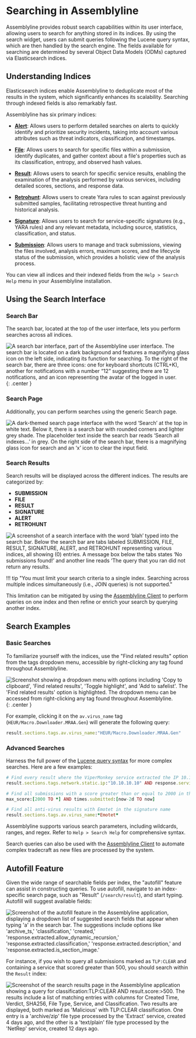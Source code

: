 # Searching in Assemblyline

Assemblyline provides robust search capabilities within its user interface, allowing users to search for anything stored in its indices. By using the search widget, users can submit queries following the Lucene query syntax, which are then handled by the search engine. The fields available for searching are determined by several Object Data Models (ODMs) captured via Elasticsearch indices.

## Understanding Indices

Elasticsearch indices enable Assemblyline to deduplicate most of the results in the system, which significantly enhances its scalability. Searching through indexed fields is also remarkably fast.

Assemblyline has six primary indices:

- **[Alert](../odm/models/alert.md)**: Allows users to perform detailed searches on alerts to quickly identify and prioritize security incidents, taking into account various attributes such as threat indicators, classification, and timestamps.

- **[File](../odm/models/file.md)**: Allows users to search for specific files within a submission, identify duplicates, and gather context about a file's properties such as its classification, entropy, and observed hash values.

- **[Result](../odm/models/result.md)**: Allows users to search for specific service results, enabling the examination of the analysis performed by various services, including detailed scores, sections, and response data.

- **[Retrohunt](../odm/models/retrohunt.md)**: Allows users to create Yara rules to scan against previously submitted samples, facilitating retrospective threat hunting and historical analysis.

- **[Signature](../odm/models/signature.md)**: Allows users to search for service-specific signatures (e.g., YARA rules) and any relevant metadata, including source, statistics, classification, and status.

- **[Submission](../odm/models/submission.md)**: Allows users to manage and track submissions, viewing the files involved, analysis errors, maximum scores, and the lifecycle status of the submission, which provides a holistic view of the analysis process.

You can view all indices and their indexed fields from the `Help > Search Help` menu in your Assemblyline installation.

## Using the Search Interface

### Search Bar

The search bar, located at the top of the user interface, lets you perform searches across all indices.

![A search bar interface, part of the Assemblyline user interface. The search bar is located on a dark background and features a magnifying glass icon on the left side, indicating its function for searching. To the right of the search bar, there are three icons: one for keyboard shortcuts (CTRL+K), another for notifications with a number “12” suggesting there are 12 notifications, and an icon representing the avatar of the logged in user.](./images/search_bar.png){: .center }

### Search Page

Additionally, you can perform searches using the generic Search page.

![A dark-themed search page interface with the word ‘Search’ at the top in white text. Below it, there is a search bar with rounded corners and lighter grey shade. The placeholder text inside the search bar reads ‘Search all indexes…’ in grey. On the right side of the search bar, there is a magnifying glass icon for search and an ‘x’ icon to clear the input field.](./images/search_view.png)

### Search Results

Search results will be displayed across the different indices. The results are categorized by:

- **SUBMISSION**
- **FILE**
- **RESULT**
- **SIGNATURE**
- **ALERT**
- **RETROHUNT**

![A screenshot of a search interface with the word ‘blah’ typed into the search bar. Below the search bar are tabs labeled SUBMISSION, FILE, RESULT, SIGNATURE, ALERT, and RETROHUNT representing various indices, all showing (0) entries. A message box below the tabs states ‘No submissions found!’ and another line reads ‘The query that you ran did not return any results.](./images/searching_across_indices.png)

!!! tip "You must limit your search criteria to a single index. Searching across multiple indices simultaneously (i.e., JOIN queries) is not supported."

This limitation can be mitigated by using the [Assemblyline Client](../../integration/python/) to perform queries on one index and then refine or enrich your search by querying another index.

## Search Examples

### Basic Searches

To familiarize yourself with the indices, use the "Find related results" option from the tags dropdown menu, accessible by right-clicking any tag found throughout Assemblyline.

![Screenshot showing a dropdown menu with options including 'Copy to clipboard', 'Find related results', 'Toggle highlight', and 'Add to safelist'. The 'Find related results' option is highlighted. The dropdown menu can be accessed from right-clicking any tag found throughout Assemblyline.](./images/magnifier.png){: .center }

For example, clicking it on the `av.virus_name` tag (`HEUR/Macro.Downloader.MRAA.Gen`) will generate the following query:
```ruby
result.sections.tags.av.virus_name:"HEUR/Macro.Downloader.MRAA.Gen"
```

### Advanced Searches

Harness the full power of the [Lucene query syntax](https://www.elastic.co/guide/en/kibana/current/lucene-query.html) for more complex searches. Here are a few examples:

```ruby
# Find every result where the ViperMonkey service extracted the IP 10.10.10.10
result.sections.tags.network.static.ip:"10.10.10.10" AND response.service_name:ViperMonkey

# Find all submissions with a score greater than or equal to 2000 in the last two days
max_score:[2000 TO *] AND times.submitted:[now-2d TO now]

# Find all anti-virus results with Emotet in the signature name
result.sections.tags.av.virus_name:*Emotet*
```
Assemblyline supports various search parameters, including wildcards, ranges, and regex. Refer to `Help > Search Help` for comprehensive syntax.

Search queries can also be used with the [Assemblyline Client](../../integration/python) to automate complex tradecraft as new files are processed by the system.

## Autofill Feature

Given the wide range of searchable fields per index, the "autofill" feature can assist in constructing queries. To use autofill, navigate to an index-specific search page, such as "Result" (`/search/result`), and start typing. Autofill will suggest available fields:

![Screenshot of the autofill feature in the Assemblyline application, displaying a dropdown list of suggested search fields that appear when typing 'a' in the search bar. The suggestions include options like 'archive_ts,' 'classification,' 'created,' 'response.extracted.allow_dynamic_recursion,' 'response.extracted.classification,' 'response.extracted.description,' and 'response.extracted.is_section_image.'](./images/autofill_options.png)

For instance, if you wish to query all submissions marked as `TLP:CLEAR` and containing a service that scored greater than 500, you should search within the `Result` index:

![Screenshot of the search results page in the Assemblyline application showing a query for classification:TLP:CLEAR AND result.score:>500. The results include a list of matching entries with columns for Created Time, Verdict, SHA256, File Type, Service, and Classification. Two results are displayed, both marked as 'Malicious' with TLP:CLEAR classification. One entry is a 'archive/zip' file type processed by the 'Extract' service, created 4 days ago, and the other is a 'text/plain' file type processed by the 'NetRep' service, created 12 days ago.](./images/example_query_result.png)
